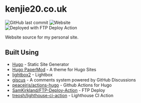 # kenjie20.co.uk

![GitHub last commit](https://img.shields.io/github/last-commit/kenjie20/kenjie20.co.uk)
![Website](https://img.shields.io/website?url=https%3A%2F%2Fkenjie20.co.uk)  
![Deployed with FTP Deploy Action](https://img.shields.io/badge/Deployed%20With-FTP%20DEPLOY%20ACTION-%3CCOLOR%3E?style=for-the-badge&color=2b9348")

Website source for my personal site.

## Built Using

+ [Hugo](https://gohugo.io/) - Static Site Generator
+ [Hugo PaperMod](https://adityatelange.github.io/hugo-PaperMod/) - A theme for Hugo Sites
+ [lightbox2](https://github.com/lokesh/lightbox2) - Lightbox
+ [giscus](https://github.com/giscus/giscus) - A comments system powered by GitHub Discussions
+ [peaceiris/actions-hugo](https://github.com/marketplace/actions/hugo-setup) - Github Actions for Hugo
+ [SamKirkland/FTP-Deploy-Action](https://github.com/SamKirkland/FTP-Deploy-Action) - FTP Deploy
+ [treosh/lighthouse-ci-action](https://github.com/marketplace/actions/lighthouse-ci-action) - Lighthouse CI Action
